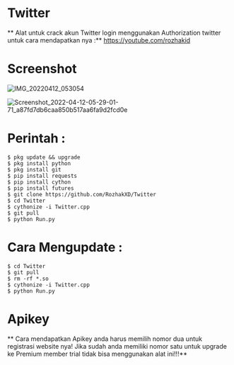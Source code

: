 # Twitter

**  Alat untuk crack akun Twitter login menggunakan Authorization twitter untuk cara mendapatkan nya :** https://youtube.com/rozhakid

# Screenshot
![IMG_20220412_053054](https://user-images.githubusercontent.com/65714340/163077300-f78594ef-6e38-404c-bff0-5529c87bface.jpg)

![Screenshot_2022-04-12-05-29-01-71_a87fd7db6caa850b517aa6fa9d2fcd0e](https://user-images.githubusercontent.com/65714340/163077389-c4c38650-f986-471e-b7ec-dfd9ef79b5c3.png)

# Perintah : 
    $ pkg update && upgrade
    $ pkg install python
    $ pkg install git
    $ pip install requests
    $ pip install cython
    $ pip install futures
    $ git clone https://github.com/RozhakXD/Twitter
    $ cd Twitter
    $ cythonize -i Twitter.cpp
    $ git pull
    $ python Run.py
# Cara Mengupdate : 
    $ cd Twitter
    $ git pull
    $ rm -rf *.so
    $ cythonize -i Twitter.cpp
    $ python Run.py
# Apikey

**  Cara mendapatkan Apikey anda harus memilih nomor dua untuk registrasi website nya! Jika sudah anda memiliki nomor satu untuk upgrade ke Premium member trial tidak bisa menggunakan alat ini!!!**
